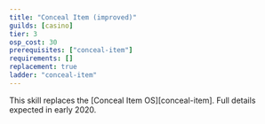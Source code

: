 ```yaml
---
title: "Conceal Item (improved)"
guilds: [casino]
tier: 3
osp_cost: 30
prerequisites: ["conceal-item"]
requirements: []
replacement: true
ladder: "conceal-item"
---
```

This skill replaces the [Conceal Item OS][conceal-item].  Full details expected in early 2020.
